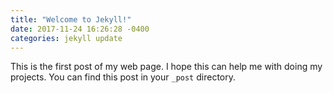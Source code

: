 ```yaml
---
title: "Welcome to Jekyll!"
date: 2017-11-24 16:26:28 -0400
categories: jekyll update
---
```


This is the first post of my web page.
I hope this can help me with doing my projects.
You can find this post in your `_post` directory.
